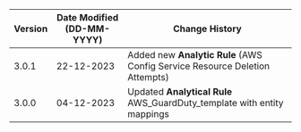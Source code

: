 | **Version** | **Date Modified (DD-MM-YYYY)** | **Change History**                          |
|-------------|--------------------------------|---------------------------------------------|
| 3.0.1       | 22-12-2023                     | Added new **Analytic Rule** (AWS Config Service Resource Deletion Attempts)     |
| 3.0.0       | 04-12-2023                     | Updated **Analytical Rule**  AWS_GuardDuty_template with entity mappings     |